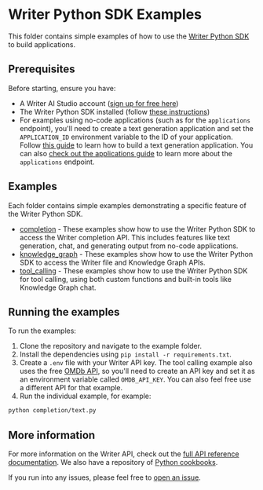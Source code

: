 # Writer Python SDK Examples

This folder contains simple examples of how to use the [Writer Python SDK](https://www.github.com/writer/writer-python) to build applications.

## Prerequisites

Before starting, ensure you have:

- A Writer AI Studio account ([sign up for free here](https://app.writer.com/aistudio/signup?utm_campaign=devrel))
- The Writer Python SDK installed (follow [these instructions](https://dev.writer.com/api-guides/sdks))
- For examples using no-code applications (such as for the `applications` endpoint), you'll need to create a text generation application and set the `APPLICATION_ID` environment variable to the ID of your application. Follow [this guide](https://dev.writer.com/no-code/building-a-text-generation-app) to learn how to build a text generation application. You can also [check out the applications guide](https://dev.writer.com/api-guides/applications) to learn more about the `applications` endpoint.

## Examples

Each folder contains simple examples demonstrating a specific feature of the Writer Python SDK.

- [completion](./completion) - These examples show how to use the Writer Python SDK to access the Writer completion API. This includes features like text generation, chat, and generating output from no-code applications.
- [knowledge_graph](./knowledge_graph) - These examples show how to use the Writer Python SDK to access the Writer file and Knowledge Graph APIs.
- [tool_calling](./tool_calling) - These examples show how to use the Writer Python SDK for tool calling, using both custom functions and built-in tools like Knowledge Graph chat.

## Running the examples

To run the examples:

1. Clone the repository and navigate to the example folder.
2. Install the dependencies using `pip install -r requirements.txt`.
3. Create a `.env` file with your Writer API key. The tool calling example also uses the free [OMDb API](https://www.omdbapi.com/), so you'll need to create an API key and set it as an environment variable called `OMDB_API_KEY`. You can also feel free use a different API for that example.
4. Run the individual example, for example:

```bash
python completion/text.py
```

## More information

For more information on the Writer API, check out the [full API reference documentation](https://dev.writer.com/api-guides/api-reference). We also have a repository of [Python cookbooks](https://github.com/writer/cookbooks).

If you run into any issues, please feel free to [open an issue](https://github.com/samjulien/writer-dev-workshop/issues).

